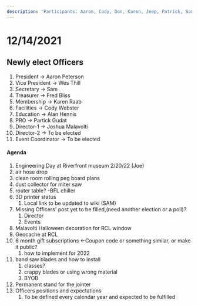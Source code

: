 ```yaml
---
description: 'Participants: Aaron, Cody, Don, Karen, Jeep, Patrick, Sam, Steve, Wes'
---
```


# 12/14/2021

## Newly elect Officers

1. President -> Aaron Peterson
2. Vice President -> Wes Thill
3. Secretary -> Sam
4. Treasurer -> Fred Bliss
5. Membership -> Karen Raab
6. Facilities -> Cody Webster
7. Education -> Alan Hennis
8. PRO -> Partick Gudat
9. Director-1 -> Joshua Malavolti
10. Director-2 -> To be elected
11. Event Coordinator -> To be elected

#### Agenda

1. Engineering Day at Riverfront museum 2/20/22 (Joe)
2. air hose drop
3. clean room rolling peg board plans
4. dust collector for miter saw
5. router table? -BFL chiller
6. 3D printer status
   1. Local link to be updated to wiki (SAM)
7. Missing Officers' post yet to be filled,(need another election or a poll)?
   1. Director
   2. Events
8. Malavolti Halloween decoration for RCL window
9. Geocache at RCL
10. 6 month gift subscriptions <-Coupon code or something similar, or make it public?
    1. how to implement for 2022
11. band saw blades and how to install
    1. classes?
    2. crappy blades or using wrong material
    3. BYOB
12. Permanent stand for the jointer
13. Officers positions and expectations
    1. To be defined every calendar year and expected to be fulfilled
